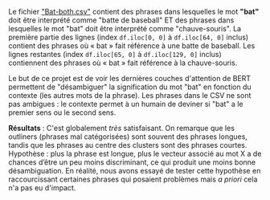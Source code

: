 Le fichier ["Bat-both.csv"](https://github.com/GwenTsang/BERT_experiments/blob/main/Materials%20and%20data%20cleaning/bat-both.csv) contient des phrases dans lesquelles le mot **"bat"** doit être interprété comme "batte de baseball" ET des phrases dans lesquelles le mot "bat" doit être interprété comme "chauve-souris".
La première partie des lignes (index `df.iloc[0, 0]` à `df.iloc[64, 0]` inclus) contient des phrases où « bat » fait référence à une batte de baseball.
Les lignes restantes (index `df.iloc[65, 0]` à `df.iloc[129, 0]` inclus) contiennent des phrases où « bat » fait référence à la chauve-souris. 


Le but de ce projet est de voir les dernières couches d'attention de BERT permettent de "désambiguer" la signification du mot "bat" en fonction du contexte (les autres mots de la phrase). Les phrases dans le CSV ne sont pas ambigues : le contexte permet à un humain de deviner si "bat" a le premier sens ou le second sens.

**Résultats** : C'est globalement *très* satisfaisant. On remarque que les outliners (phrases mal catégorisées) sont souvent des phrases longues, tandis que les phrases au centre des clusters sont des phrases courtes. Hypothèse : plus la phrase est longue, plus le vecteur associé au mot X a de chances d’être un peu moins discriminant, ce qui produit une moins bonne désambiguation. En réalité, nous avons essayé de tester cette hypothèse en raccourcissant certaines phrases qui posaient problèmes mais *a priori* cela n'a pas eu d'impact. 
